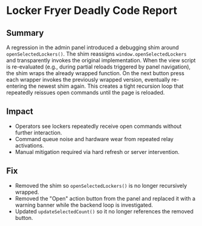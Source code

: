 # Locker Fryer Deadly Code Report

## Summary
A regression in the admin panel introduced a debugging shim around `openSelectedLockers()`. The shim reassigns `window.openSelectedLockers` and transparently invokes the original implementation. When the view script is re-evaluated (e.g., during partial reloads triggered by panel navigation), the shim wraps the already wrapped function. On the next button press each wrapper invokes the previously wrapped version, eventually re-entering the newest shim again. This creates a tight recursion loop that repeatedly reissues open commands until the page is reloaded.

## Impact
- Operators see lockers repeatedly receive open commands without further interaction.
- Command queue noise and hardware wear from repeated relay activations.
- Manual mitigation required via hard refresh or server intervention.

## Fix
- Removed the shim so `openSelectedLockers()` is no longer recursively wrapped.
- Removed the "Open" action button from the panel and replaced it with a warning banner while the backend loop is investigated.
- Updated `updateSelectedCount()` so it no longer references the removed button.
